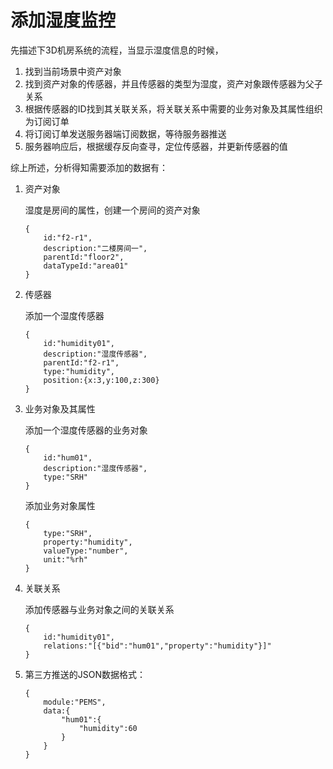 # 添加湿度监控
先描述下3D机房系统的流程，当显示湿度信息的时候，

1. 找到当前场景中资产对象
2. 找到资产对象的传感器，并且传感器的类型为湿度，资产对象跟传感器为父子关系
3. 根据传感器的ID找到其关联关系，将关联关系中需要的业务对象及其属性组织为订阅订单
4. 将订阅订单发送服务器端订阅数据，等待服务器推送
5. 服务器响应后，根据缓存反向查寻，定位传感器，并更新传感器的值

综上所述，分析得知需要添加的数据有：

1.	资产对象

	湿度是房间的属性，创建一个房间的资产对象
	
	```
	{
		id:"f2-r1",
		description:"二楼房间一",	
		parentId:"floor2",
		dataTypeId:"area01"
	}
	```
2.	传感器
	
	添加一个湿度传感器
	
	```
	{
		id:"humidity01",
		description:"湿度传感器",
		parentId:"f2-r1",
		type:"humidity",
		position:{x:3,y:100,z:300}
	}
	```
3.	业务对象及其属性
	
	添加一个湿度传感器的业务对象
	
	```
	{
		id:"hum01",
		description:"湿度传感器",
		type:"SRH"
	}
	```
	
	添加业务对象属性

	```
	{
		type:"SRH",
		property:"humidity",
		valueType:"number",
		unit:"%rh"
	}
	```

4.	关联关系
	
	添加传感器与业务对象之间的关联关系
	
	```
	{
		id:"humidity01",
		relations:"[{"bid":"hum01","property":"humidity"}]"
	}
	```
	
5. 第三方推送的JSON数据格式：
	
	```
	{
		module:"PEMS",
		data:{
			"hum01":{
				"humidity":60
			}
		}
	}
	```
